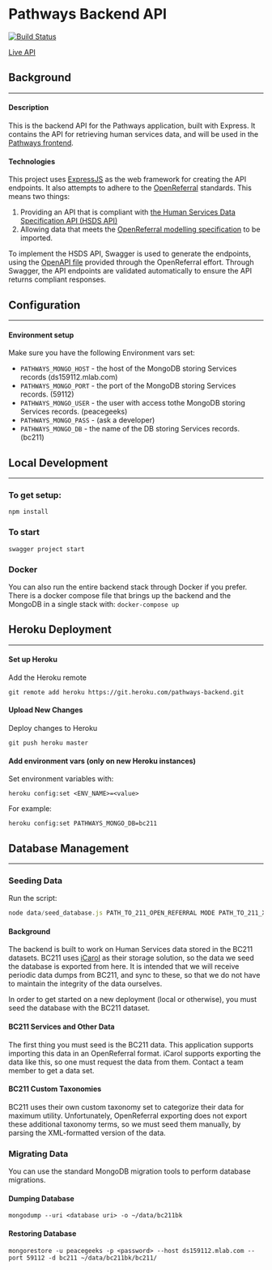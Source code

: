 # Pathways Backend API
[![Build Status](https://travis-ci.org/pg-irc/pathways-backend.svg?branch=master)](https://travis-ci.org/pg-irc/pathways-backend)

[Live API](http://pathways-backend.herokuapp.com/api-docs/)

## Background
---
#### Description
This is the backend API for the Pathways application, built with Express. 
It contains the API for retrieving human services data, and will be used in the [Pathways frontend](https://github.com/pg-irc/pathways-frontend).

#### Technologies
This project uses [ExpressJS](https://expressjs.com/) as the web framework for creating the API endpoints. It also attempts to adhere to the [OpenReferral](https://openreferral.org/) standards. This means two things:
1. Providing an API that is compliant with [the Human Services Data Specification API (HSDS API)](https://openreferral.github.io/api-specification/definition/)
2. Allowing data that meets the [OpenReferral modelling specification](https://openreferral.readthedocs.io/en/latest/reference/#objects-and-fields) to be imported.

To implement the HSDS API, Swagger is used to generate the endpoints, using the [OpenAPI file](https://openreferral.github.io/api-specification/definition/yaml/) provided through the OpenReferral effort. Through Swagger, the API endpoints are validated automatically to ensure the API returns compliant responses. 
## Configuration
---
#### Environment setup
Make sure you have the following Environment vars set:
 * `PATHWAYS_MONGO_HOST` - the host of the MongoDB storing Services records (ds159112.mlab.com)
 * `PATHWAYS_MONGO_PORT` - the port of the MongoDB storing Services records. (59112)
 * `PATHWAYS_MONGO_USER` - the user with access tothe MongoDB storing Services records. (peacegeeks)
 * `PATHWAYS_MONGO_PASS` - (ask a developer)
 * `PATHWAYS_MONGO_DB` - the name of the DB storing Services records. (bc211)

## Local Development
---
### To get setup:
`npm install`
### To start
`swagger project start`
### Docker
You can also run the entire backend stack through Docker if you prefer. There is a docker compose file that brings up the backend and the MongoDB in a single stack with:
`docker-compose up`

## Heroku Deployment
---
#### Set up Heroku
Add the Heroku remote 

`git remote add heroku https://git.heroku.com/pathways-backend.git`

#### Upload New Changes
Deploy changes to Heroku

`git push heroku master`

#### Add environment vars (only on new Heroku instances)
Set environment variables with:

`heroku config:set <ENV_NAME>=<value>`

For example:

`heroku config:set PATHWAYS_MONGO_DB=bc211`

## Database Management
---
### Seeding Data
Run the script:
```javascript
node data/seed_database.js PATH_TO_211_OPEN_REFERRAL MODE PATH_TO_211_XML
```
#### Background
The backend is built to work on Human Services data stored in the BC211 datasets. BC211 uses [iCarol](http://icarol.com/) as their storage solution, so the data we seed the database is exported from here. It is intended that we will receive periodic data dumps from BC211, and sync to these, so that we do not have to maintain the integrity of the data ourselves. 

In order to get started on a new deployment (local or otherwise), you must seed the database with the BC211 dataset.

#### BC211 Services and Other Data
The first thing you must seed is the BC211 data. This application supports importing this data in an OpenReferral format. iCarol supports exporting the data like this, so one must request the data from them. Contact a team member to get a data set.

#### BC211 Custom Taxonomies
BC211 uses their own custom taxonomy set to categorize their data for maximum utility. Unfortunately, OpenReferral exporting does not export these additional taxonomy terms, so we must seed them manually, by parsing the XML-formatted version of the data.

### Migrating Data
You can use the standard MongoDB migration tools to perform database migrations.
#### Dumping Database
`mongodump --uri <database uri> -o ~/data/bc211bk`
#### Restoring Database
`mongorestore -u peacegeeks -p <password> --host ds159112.mlab.com --port 59112 -d bc211 ~/data/bc211bk/bc211/`
